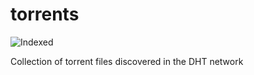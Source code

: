 torrents 
========
![Indexed](https://img.shields.io/badge/indexed-128491-blue)

Collection of torrent files discovered in the DHT network
